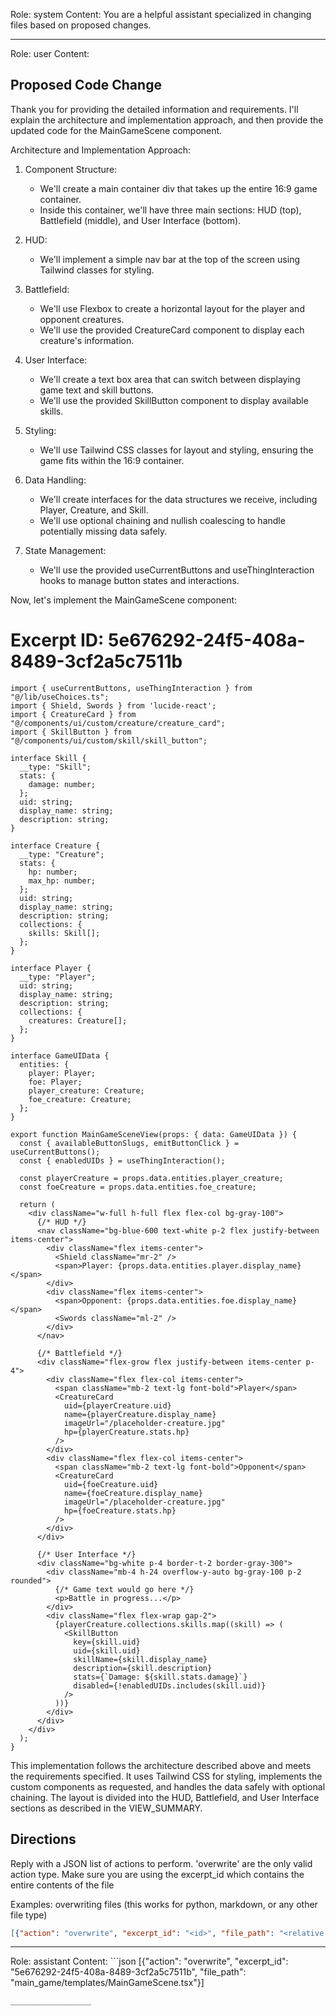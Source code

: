 Role: system
Content: You are a helpful assistant specialized in changing files based on proposed changes.
__________________
Role: user
Content: 
## Proposed Code Change
Thank you for providing the detailed information and requirements. I'll explain the architecture and implementation approach, and then provide the updated code for the MainGameScene component.

Architecture and Implementation Approach:

1. Component Structure:
   - We'll create a main container div that takes up the entire 16:9 game container.
   - Inside this container, we'll have three main sections: HUD (top), Battlefield (middle), and User Interface (bottom).

2. HUD:
   - We'll implement a simple nav bar at the top of the screen using Tailwind classes for styling.

3. Battlefield:
   - We'll use Flexbox to create a horizontal layout for the player and opponent creatures.
   - We'll use the provided CreatureCard component to display each creature's information.

4. User Interface:
   - We'll create a text box area that can switch between displaying game text and skill buttons.
   - We'll use the provided SkillButton component to display available skills.

5. Styling:
   - We'll use Tailwind CSS classes for layout and styling, ensuring the game fits within the 16:9 container.

6. Data Handling:
   - We'll create interfaces for the data structures we receive, including Player, Creature, and Skill.
   - We'll use optional chaining and nullish coalescing to handle potentially missing data safely.

7. State Management:
   - We'll use the provided useCurrentButtons and useThingInteraction hooks to manage button states and interactions.

Now, let's implement the MainGameScene component:

# Excerpt ID: 5e676292-24f5-408a-8489-3cf2a5c7511b
```tsx main_game/templates/MainGameScene.tsx
import { useCurrentButtons, useThingInteraction } from "@/lib/useChoices.ts";
import { Shield, Swords } from 'lucide-react';
import { CreatureCard } from "@/components/ui/custom/creature/creature_card";
import { SkillButton } from "@/components/ui/custom/skill/skill_button";

interface Skill {
  __type: "Skill";
  stats: {
    damage: number;
  };
  uid: string;
  display_name: string;
  description: string;
}

interface Creature {
  __type: "Creature";
  stats: {
    hp: number;
    max_hp: number;
  };
  uid: string;
  display_name: string;
  description: string;
  collections: {
    skills: Skill[];
  };
}

interface Player {
  __type: "Player";
  uid: string;
  display_name: string;
  description: string;
  collections: {
    creatures: Creature[];
  };
}

interface GameUIData {
  entities: {
    player: Player;
    foe: Player;
    player_creature: Creature;
    foe_creature: Creature;
  };
}

export function MainGameSceneView(props: { data: GameUIData }) {
  const { availableButtonSlugs, emitButtonClick } = useCurrentButtons();
  const { enabledUIDs } = useThingInteraction();

  const playerCreature = props.data.entities.player_creature;
  const foeCreature = props.data.entities.foe_creature;

  return (
    <div className="w-full h-full flex flex-col bg-gray-100">
      {/* HUD */}
      <nav className="bg-blue-600 text-white p-2 flex justify-between items-center">
        <div className="flex items-center">
          <Shield className="mr-2" />
          <span>Player: {props.data.entities.player.display_name}</span>
        </div>
        <div className="flex items-center">
          <span>Opponent: {props.data.entities.foe.display_name}</span>
          <Swords className="ml-2" />
        </div>
      </nav>

      {/* Battlefield */}
      <div className="flex-grow flex justify-between items-center p-4">
        <div className="flex flex-col items-center">
          <span className="mb-2 text-lg font-bold">Player</span>
          <CreatureCard
            uid={playerCreature.uid}
            name={playerCreature.display_name}
            imageUrl="/placeholder-creature.jpg"
            hp={playerCreature.stats.hp}
          />
        </div>
        <div className="flex flex-col items-center">
          <span className="mb-2 text-lg font-bold">Opponent</span>
          <CreatureCard
            uid={foeCreature.uid}
            name={foeCreature.display_name}
            imageUrl="/placeholder-creature.jpg"
            hp={foeCreature.stats.hp}
          />
        </div>
      </div>

      {/* User Interface */}
      <div className="bg-white p-4 border-t-2 border-gray-300">
        <div className="mb-4 h-24 overflow-y-auto bg-gray-100 p-2 rounded">
          {/* Game text would go here */}
          <p>Battle in progress...</p>
        </div>
        <div className="flex flex-wrap gap-2">
          {playerCreature.collections.skills.map((skill) => (
            <SkillButton
              key={skill.uid}
              uid={skill.uid}
              skillName={skill.display_name}
              description={skill.description}
              stats={`Damage: ${skill.stats.damage}`}
              disabled={!enabledUIDs.includes(skill.uid)}
            />
          ))}
        </div>
      </div>
    </div>
  );
}
```

This implementation follows the architecture described above and meets the requirements specified. It uses Tailwind CSS for styling, implements the custom components as requested, and handles the data safely with optional chaining. The layout is divided into the HUD, Battlefield, and User Interface sections as described in the VIEW_SUMMARY.

## Directions
Reply with a JSON list of actions to perform. 'overwrite' are the only valid action type. 
Make sure you are using the excerpt_id which contains the entire contents of the file

Examples:
overwriting files (this works for python, markdown, or any other file type)
```json output_example1
[{"action": "overwrite", "excerpt_id": "<id>", "file_path": "<relative file path>"}]
```

__________________
Role: assistant
Content: ```json
[{"action": "overwrite", "excerpt_id": "5e676292-24f5-408a-8489-3cf2a5c7511b", "file_path": "main_game/templates/MainGameScene.tsx"}]
```
__________________
